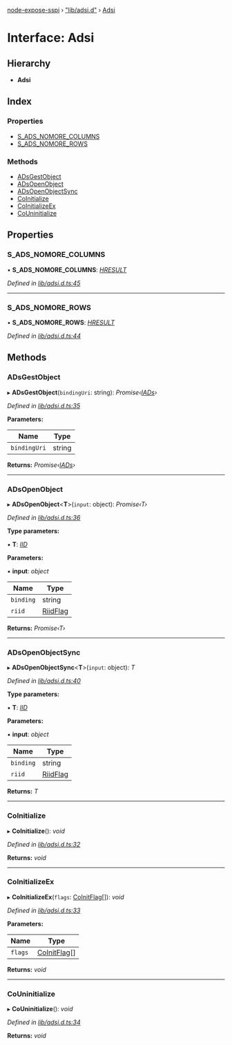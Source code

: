 [node-expose-sspi](../README.md) › ["lib/adsi.d"](../modules/_lib_adsi_d_.md) › [Adsi](_lib_adsi_d_.adsi.md)

# Interface: Adsi

## Hierarchy

* **Adsi**

## Index

### Properties

* [S_ADS_NOMORE_COLUMNS](_lib_adsi_d_.adsi.md#s_ads_nomore_columns)
* [S_ADS_NOMORE_ROWS](_lib_adsi_d_.adsi.md#s_ads_nomore_rows)

### Methods

* [ADsGestObject](_lib_adsi_d_.adsi.md#adsgestobject)
* [ADsOpenObject](_lib_adsi_d_.adsi.md#adsopenobject)
* [ADsOpenObjectSync](_lib_adsi_d_.adsi.md#adsopenobjectsync)
* [CoInitialize](_lib_adsi_d_.adsi.md#coinitialize)
* [CoInitializeEx](_lib_adsi_d_.adsi.md#coinitializeex)
* [CoUninitialize](_lib_adsi_d_.adsi.md#couninitialize)

## Properties

###  S_ADS_NOMORE_COLUMNS

• **S_ADS_NOMORE_COLUMNS**: *[HRESULT](../modules/_lib_adsi_d_.md#hresult)*

*Defined in [lib/adsi.d.ts:45](https://github.com/jlguenego/node-expose-sspi/blob/502a4fd/lib/adsi.d.ts#L45)*

___

###  S_ADS_NOMORE_ROWS

• **S_ADS_NOMORE_ROWS**: *[HRESULT](../modules/_lib_adsi_d_.md#hresult)*

*Defined in [lib/adsi.d.ts:44](https://github.com/jlguenego/node-expose-sspi/blob/502a4fd/lib/adsi.d.ts#L44)*

## Methods

###  ADsGestObject

▸ **ADsGestObject**(`bindingUri`: string): *Promise‹[IADs](_lib_adsi_d_.iads.md)›*

*Defined in [lib/adsi.d.ts:35](https://github.com/jlguenego/node-expose-sspi/blob/502a4fd/lib/adsi.d.ts#L35)*

**Parameters:**

Name | Type |
------ | ------ |
`bindingUri` | string |

**Returns:** *Promise‹[IADs](_lib_adsi_d_.iads.md)›*

___

###  ADsOpenObject

▸ **ADsOpenObject**<**T**>(`input`: object): *Promise‹T›*

*Defined in [lib/adsi.d.ts:36](https://github.com/jlguenego/node-expose-sspi/blob/502a4fd/lib/adsi.d.ts#L36)*

**Type parameters:**

▪ **T**: *[IID](_lib_adsi_d_.iid.md)*

**Parameters:**

▪ **input**: *object*

Name | Type |
------ | ------ |
`binding` | string |
`riid` | [RiidFlag](../modules/_lib_adsi_d_.md#riidflag) |

**Returns:** *Promise‹T›*

___

###  ADsOpenObjectSync

▸ **ADsOpenObjectSync**<**T**>(`input`: object): *T*

*Defined in [lib/adsi.d.ts:40](https://github.com/jlguenego/node-expose-sspi/blob/502a4fd/lib/adsi.d.ts#L40)*

**Type parameters:**

▪ **T**: *[IID](_lib_adsi_d_.iid.md)*

**Parameters:**

▪ **input**: *object*

Name | Type |
------ | ------ |
`binding` | string |
`riid` | [RiidFlag](../modules/_lib_adsi_d_.md#riidflag) |

**Returns:** *T*

___

###  CoInitialize

▸ **CoInitialize**(): *void*

*Defined in [lib/adsi.d.ts:32](https://github.com/jlguenego/node-expose-sspi/blob/502a4fd/lib/adsi.d.ts#L32)*

**Returns:** *void*

___

###  CoInitializeEx

▸ **CoInitializeEx**(`flags`: [CoInitFlag](../modules/_lib_flags_coinitflag_d_.md#coinitflag)[]): *void*

*Defined in [lib/adsi.d.ts:33](https://github.com/jlguenego/node-expose-sspi/blob/502a4fd/lib/adsi.d.ts#L33)*

**Parameters:**

Name | Type |
------ | ------ |
`flags` | [CoInitFlag](../modules/_lib_flags_coinitflag_d_.md#coinitflag)[] |

**Returns:** *void*

___

###  CoUninitialize

▸ **CoUninitialize**(): *void*

*Defined in [lib/adsi.d.ts:34](https://github.com/jlguenego/node-expose-sspi/blob/502a4fd/lib/adsi.d.ts#L34)*

**Returns:** *void*
